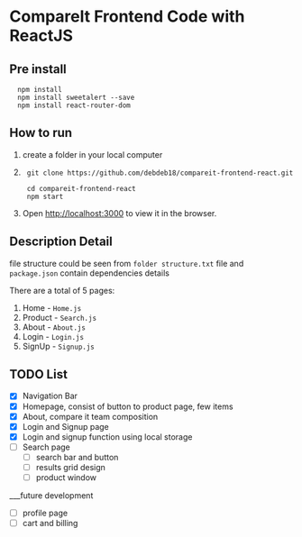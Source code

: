 # Comparelt Frontend Code with ReactJS

## Pre install
```
  npm install
  npm install sweetalert --save
  npm install react-router-dom
 ```

## How to run
1. create a folder in your local computer
2. ```
    git clone https://github.com/debdeb18/compareit-frontend-react.git
    
    cd compareit-frontend-react
    npm start
   ```
3. Open [http://localhost:3000](http://localhost:3000) to view it in the browser.

## Description Detail

file structure could be seen from `folder structure.txt` file
and `package.json` contain dependencies details

There are a total of 5 pages:
1. Home - `Home.js`
2. Product - `Search.js`
3. About - `About.js`
4. Login - `Login.js`
5. SignUp - `Signup.js`

## TODO List

- [X] Navigation Bar
- [x] Homepage, consist of button to product page, few items
- [x] About, compare it team composition
- [x] Login and Signup page
- [x] Login and signup function using local storage
- [ ] Search page
  - [ ] search bar and button
  - [ ] results grid design
  - [ ] product window

___future development
- [ ] profile page
- [ ] cart and billing

